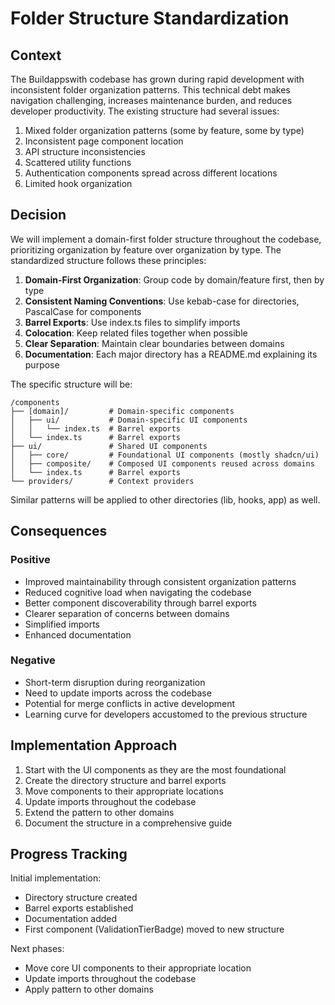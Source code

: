 # Folder Structure Standardization

## Context

The Buildappswith codebase has grown during rapid development with inconsistent folder organization patterns. This technical debt makes navigation challenging, increases maintenance burden, and reduces developer productivity. The existing structure had several issues:

1. Mixed folder organization patterns (some by feature, some by type)
2. Inconsistent page component location
3. API structure inconsistencies
4. Scattered utility functions
5. Authentication components spread across different locations
6. Limited hook organization

## Decision

We will implement a domain-first folder structure throughout the codebase, prioritizing organization by feature over organization by type. The standardized structure follows these principles:

1. **Domain-First Organization**: Group code by domain/feature first, then by type
2. **Consistent Naming Conventions**: Use kebab-case for directories, PascalCase for components
3. **Barrel Exports**: Use index.ts files to simplify imports
4. **Colocation**: Keep related files together when possible
5. **Clear Separation**: Maintain clear boundaries between domains
6. **Documentation**: Each major directory has a README.md explaining its purpose

The specific structure will be:

```
/components
├── [domain]/         # Domain-specific components
│   ├── ui/           # Domain-specific UI components
│   │   └── index.ts  # Barrel exports
│   └── index.ts      # Barrel exports
├── ui/               # Shared UI components
│   ├── core/         # Foundational UI components (mostly shadcn/ui)
│   ├── composite/    # Composed UI components reused across domains
│   └── index.ts      # Barrel exports
└── providers/        # Context providers
```

Similar patterns will be applied to other directories (lib, hooks, app) as well.

## Consequences

### Positive

- Improved maintainability through consistent organization patterns
- Reduced cognitive load when navigating the codebase
- Better component discoverability through barrel exports
- Clearer separation of concerns between domains
- Simplified imports
- Enhanced documentation

### Negative

- Short-term disruption during reorganization
- Need to update imports across the codebase
- Potential for merge conflicts in active development
- Learning curve for developers accustomed to the previous structure

## Implementation Approach

1. Start with the UI components as they are the most foundational
2. Create the directory structure and barrel exports
3. Move components to their appropriate locations
4. Update imports throughout the codebase
5. Extend the pattern to other domains
6. Document the structure in a comprehensive guide

## Progress Tracking

Initial implementation:
- Directory structure created
- Barrel exports established
- Documentation added
- First component (ValidationTierBadge) moved to new structure

Next phases:
- Move core UI components to their appropriate location
- Update imports throughout the codebase
- Apply pattern to other domains
